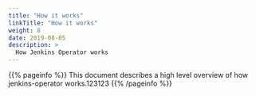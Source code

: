 ```yaml
---
title: "How it works"
linkTitle: "How it works"
weight: 8
date: 2019-08-05
description: >
  How Jenkins Operator works
---
```


{{% pageinfo %}}
This document describes a high level overview of how jenkins-operator works.123123
{{% /pageinfo %}}

